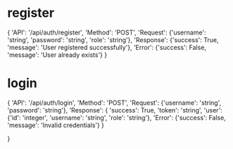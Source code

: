 # register

{
'API': '/api/auth/register',
'Method': 'POST',
'Request': {'username': 'string', 'password': 'string', 'role': 'string'},
'Response': {'success': True, 'message': 'User registered successfully'},
'Error': {'success': False, 'message': 'User already exists'}
}

# login

{
'API': '/api/auth/login',
'Method': 'POST',
'Request': {'username': 'string', 'password': 'string'},
'Response': {
'success': True, 'token': 'string',
'user': {'id': 'integer', 'username': 'string', 'role': 'string'},
'Error': {'success': False, 'message': 'Invalid credentials'}
}

}
